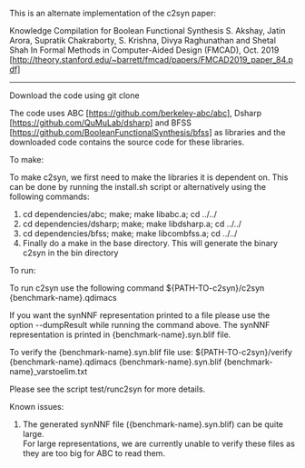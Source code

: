 This is an alternate implementation of the c2syn paper:

Knowledge Compilation for Boolean Functional Synthesis
S. Akshay, Jatin Arora, Supratik Chakraborty, S. Krishna, Divya Raghunathan and Shetal Shah
In Formal Methods in Computer-Aided Design (FMCAD), Oct. 2019 [http://theory.stanford.edu/~barrett/fmcad/papers/FMCAD2019_paper_84.pdf]

-----
Download the code using git clone 

The code uses ABC [https://github.com/berkeley-abc/abc], Dsharp [https://github.com/QuMuLab/dsharp] and BFSS [https://github.com/BooleanFunctionalSynthesis/bfss] as libraries and the downloaded code contains the source code for these libraries.


To make:

To make c2syn, we first need to make the libraries it is dependent on. This can be done by running the install.sh script or
alternatively using the following commands:
1. cd dependencies/abc; make; make libabc.a; cd ../../
2. cd dependencies/dsharp; make; make libdsharp.a; cd ../../
3. cd dependencies/bfss; make; make libcombfss.a; cd ../../
4. Finally do a make in the base directory. This will generate the binary c2syn in the bin directory


To run:

To run c2syn use the following command ${PATH-TO-c2syn}/c2syn {benchmark-name}.qdimacs

If you want the synNNF representation printed to a file please use the option --dumpResult while running the command above.
The synNNF representation is printed in {benchmark-name}.syn.blif file.

To verify the {benchmark-name}.syn.blif file use:
    ${PATH-TO-c2syn}/verify {benchmark-name}.qdimacs {benchmark-name}.syn.blif {benchmark-name}_varstoelim.txt

Please see the script test/runc2syn for more details.

Known issues:

1. The generated synNNF file ({benchmark-name}.syn.blif) can be quite large.  
For large representations,  we are currently unable to verify these files as they are too big for ABC to read them.
